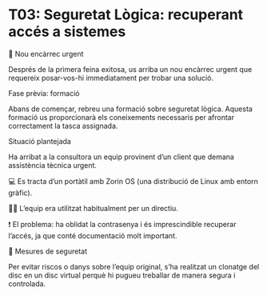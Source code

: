 # T03: Seguretat Lògica: recuperant accés a sistemes

🚨 Nou encàrrec urgent

Després de la primera feina exitosa, us arriba un nou encàrrec urgent que requereix posar-vos-hi immediatament per trobar una solució.

Fase prèvia: formació

Abans de començar, rebreu una formació sobre seguretat lògica.
Aquesta formació us proporcionarà els coneixements necessaris per afrontar correctament la tasca assignada.

Situació plantejada

Ha arribat a la consultora un equip provinent d’un client que demana assistència tècnica urgent.

💻 Es tracta d’un portàtil amb Zorin OS (una distribució de Linux amb entorn gràfic).

👨‍💼 L’equip era utilitzat habitualment per un directiu.

❗ El problema: ha oblidat la contrasenya i és imprescindible recuperar l’accés, ja que conté documentació molt important.

🧩 Mesures de seguretat

Per evitar riscos o danys sobre l’equip original,
s’ha realitzat un clonatge del disc en un disc virtual
perquè hi pugueu treballar de manera segura i controlada.
